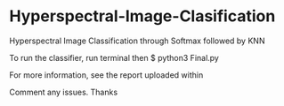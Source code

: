 # Hyperspectral-Image-Clasification
Hyperspectral Image Classification through Softmax followed by KNN

To run the classifier, run terminal then 
$ python3 Final.py

For more information, see the report uploaded within

Comment any issues. Thanks
